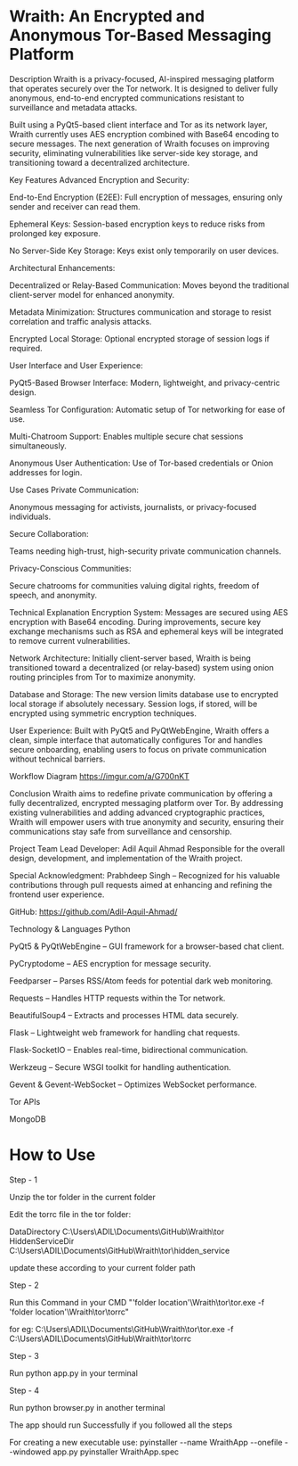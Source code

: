 # Wraith: An Encrypted and Anonymous Tor-Based Messaging Platform

Description
Wraith is a privacy-focused, AI-inspired messaging platform that operates securely over the Tor network. It is designed to deliver fully anonymous, end-to-end encrypted communications resistant to surveillance and metadata attacks.

Built using a PyQt5-based client interface and Tor as its network layer, Wraith currently uses AES encryption combined with Base64 encoding to secure messages. The next generation of Wraith focuses on improving security, eliminating vulnerabilities like server-side key storage, and transitioning toward a decentralized architecture.

Key Features
Advanced Encryption and Security:

End-to-End Encryption (E2EE): Full encryption of messages, ensuring only sender and receiver can read them.

Ephemeral Keys: Session-based encryption keys to reduce risks from prolonged key exposure.

No Server-Side Key Storage: Keys exist only temporarily on user devices.

Architectural Enhancements:

Decentralized or Relay-Based Communication: Moves beyond the traditional client-server model for enhanced anonymity.

Metadata Minimization: Structures communication and storage to resist correlation and traffic analysis attacks.

Encrypted Local Storage: Optional encrypted storage of session logs if required.

User Interface and User Experience:

PyQt5-Based Browser Interface: Modern, lightweight, and privacy-centric design.

Seamless Tor Configuration: Automatic setup of Tor networking for ease of use.

Multi-Chatroom Support: Enables multiple secure chat sessions simultaneously.

Anonymous User Authentication: Use of Tor-based credentials or Onion addresses for login.

Use Cases
Private Communication:

Anonymous messaging for activists, journalists, or privacy-focused individuals.

Secure Collaboration:

Teams needing high-trust, high-security private communication channels.

Privacy-Conscious Communities:

Secure chatrooms for communities valuing digital rights, freedom of speech, and anonymity.

Technical Explanation
Encryption System:
Messages are secured using AES encryption with Base64 encoding. During improvements, secure key exchange mechanisms such as RSA and ephemeral keys will be integrated to remove current vulnerabilities.

Network Architecture:
Initially client-server based, Wraith is being transitioned toward a decentralized (or relay-based) system using onion routing principles from Tor to maximize anonymity.

Database and Storage:
The new version limits database use to encrypted local storage if absolutely necessary. Session logs, if stored, will be encrypted using symmetric encryption techniques.

User Experience:
Built with PyQt5 and PyQtWebEngine, Wraith offers a clean, simple interface that automatically configures Tor and handles secure onboarding, enabling users to focus on private communication without technical barriers.

Workflow Diagram
https://imgur.com/a/G700nKT

Conclusion
Wraith aims to redefine private communication by offering a fully decentralized, encrypted messaging platform over Tor. By addressing existing vulnerabilities and adding advanced cryptographic practices, Wraith will empower users with true anonymity and security, ensuring their communications stay safe from surveillance and censorship.

Project Team
Lead Developer: Adil Aquil Ahmad
Responsible for the overall design, development, and implementation of the Wraith project.

Special Acknowledgment:
Prabhdeep Singh – Recognized for his valuable contributions through pull requests aimed at enhancing and refining the frontend user experience.

GitHub: https://github.com/Adil-Aquil-Ahmad/

Technology & Languages
Python

PyQt5 & PyQtWebEngine – GUI framework for a browser-based chat client.

PyCryptodome – AES encryption for message security.

Feedparser – Parses RSS/Atom feeds for potential dark web monitoring.

Requests – Handles HTTP requests within the Tor network.

BeautifulSoup4 – Extracts and processes HTML data securely.

Flask – Lightweight web framework for handling chat requests.

Flask-SocketIO – Enables real-time, bidirectional communication.

Werkzeug – Secure WSGI toolkit for handling authentication.

Gevent & Gevent-WebSocket – Optimizes WebSocket performance.

Tor APIs

MongoDB

# How to Use

Step - 1

Unzip the tor folder in the current folder

Edit the torrc file in the tor folder:

DataDirectory C:\Users\ADIL\Documents\GitHub\Wraith\tor\
HiddenServiceDir C:\Users\ADIL\Documents\GitHub\Wraith\tor\hidden_service

update these according to your current folder path 

Step - 2

Run this Command in your CMD "'folder location'\Wraith\tor\tor.exe -f 'folder location'\Wraith\tor\torrc"

for eg: C:\Users\ADIL\Documents\GitHub\Wraith\tor\tor.exe -f C:\Users\ADIL\Documents\GitHub\Wraith\tor\torrc

Step - 3

Run python app.py in your terminal

Step - 4

Run python browser.py in another terminal

The app should run Successfully if you followed all the steps

For creating a new executable use:
pyinstaller --name WraithApp --onefile --windowed app.py
pyinstaller WraithApp.spec

